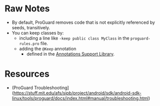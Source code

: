 

# Raw Notes

* By default, ProGuard removes code that is not explicitly referenced by seeds, transitively.
* You can keep classes by:
  * including a line like `-keep public class MyClass` in the `proguard-rules.pro` file.
  * adding the `@Keep` annotation
    * defined in the [Annotations Support Library](https://developer.android.com/topic/libraries/support-library/features.html#annotations).


# Resources

* (ProGuard Troubleshooting](https://stuff.mit.edu/afs/sipb/project/android/sdk/android-sdk-linux/tools/proguard/docs/index.html#manual/troubleshooting.html)
